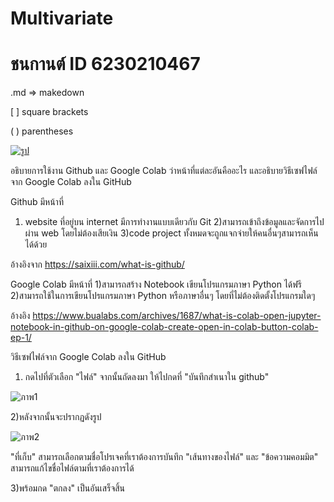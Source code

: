 # Multivariate

# ชนกานต์ ID 6230210467

.md => makedown

[ ] square brackets

( ) parentheses

[
![รูป](https://user-images.githubusercontent.com/76930923/103563018-a3124a80-4eee-11eb-9961-dace61eee012.jpeg)
](url)

อธิบายการใช้งาน Github และ Google Colab ว่าหน้าที่แต่ละอันคืออะไร และอธิบายวิธีเซฟไฟล์จาก Google Colab ลงใน GitHub

Github 
 มีหน้าที่ 
1) website ที่อยู่บน internet มีการทำงานแบบเดียวกับ Git 
2)สามารถเข้าถึงข้อมูลและจัดการไปผ่าน web โดยไม่ต้องเสียเงิน 
3)code project ทั้งหมดจะถูกแจกจ่ายให้คนอื่นๆสามารถเห็นได้ด้วย


อ้างอิงจาก https://saixiii.com/what-is-github/

Google Colab 
 มีหน้าที่ 
 1)สามารถสร้าง Notebook เขียนโปรแกรมภาษา Python ได้ฟรี 
 2)สามารถใช้ในการเขียนโปรแกรมภาษา Python หรือภาษาอื่นๆ โดยที่ไม่ต้องติดตั้งโปรแกรมใดๆ
 
 อ้างอิง https://www.bualabs.com/archives/1687/what-is-colab-open-jupyter-notebook-in-github-on-google-colab-create-open-in-colab-button-colab-ep-1/
 
 
 วิธีเซฟไฟล์จาก Google Colab ลงใน GitHub
 
 

 1) กดไปที่ตัวเลือก "ไฟล์" จากนั้นถัดลงมา ให้ไปกดที่ "บันทึกสำเนาใน github"
 
![ภาพ1](https://user-images.githubusercontent.com/76930923/103565310-b8897380-4ef2-11eb-8efd-018da97c92d8.jpeg)


2)หลังจากนั้นจะปรากฏดังรูป 


![ภาพ2](https://user-images.githubusercontent.com/76930923/103565569-233aaf00-4ef3-11eb-9b06-0a57df62e06e.jpeg)


"ที่เก็บ" สามารถเลือกตามชื่อโปรเจคที่เราต้องการบันทึก
"เส้นทางของไฟล์" และ "ข้อความคอมมิต" สามารถแก้ไขชื่อไฟล์ตามที่เราต้องการได้ 

3)พร้อมกด "ตกลง" เป็นอันเสร็จสิ้น











 
 

